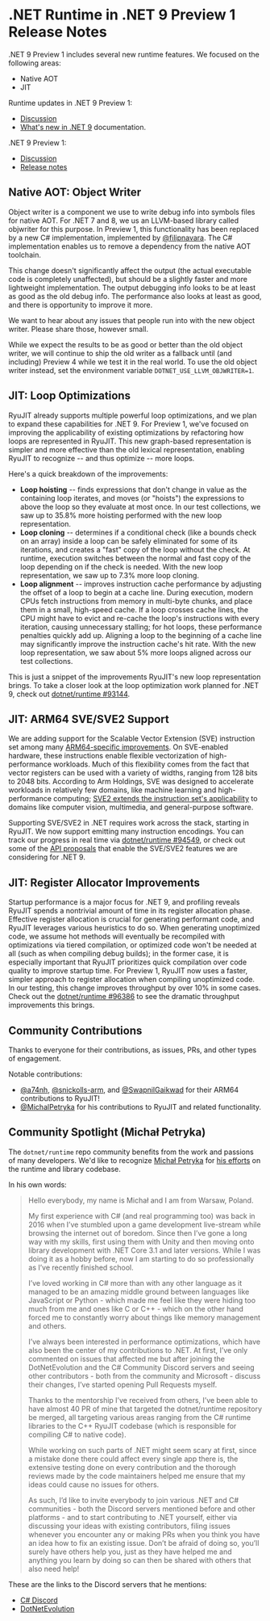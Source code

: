 # .NET Runtime in .NET 9 Preview 1 Release Notes

.NET 9 Preview 1 includes several new runtime features. We focused on the following areas:

- Native AOT
- JIT

Runtime updates in .NET 9 Preview 1:

- [Discussion](https://github.com/dotnet/runtime/discussions/98372)
- [What's new in .NET 9](https://learn.microsoft.com/dotnet/core/whats-new/dotnet-9/overview) documentation.

.NET 9 Preview 1:

- [Discussion](https://aka.ms/dotnet/9/preview1)
- [Release notes](README.md)

## Native AOT: Object Writer

Object writer is a component we use to write debug info into symbols files for native AOT. For .NET 7 and 8, we us an LLVM-based library called objwriter for this purpose. In Preview 1, this functionality has been replaced by a new C# implementation, implemented by [@filipnavara](https://github.com/filipnavara). The C# implementation enables us to remove a dependency from the native AOT toolchain.

This change doesn't significantly affect the output (the actual executable code is completely unaffected), but should be a slightly faster and more lightweight implementation. The output debugging info looks to be at least as good as the old debug info. The performance also looks at least as good, and there is opportunity to improve it more.

We want to hear about any issues that people run into with the new object writer. Please share those, however small.

While we expect the results to be as good or better than the old object writer, we will continue to ship the old writer as a fallback until (and including) Preview 4 while we test it in the real world. To use the old object writer instead, set the environment variable `DOTNET_USE_LLVM_OBJWRITER=1`.

## JIT: Loop Optimizations

RyuJIT already supports multiple powerful loop optimizations, and we plan to expand these capabilities for .NET 9. For Preview 1, we've focused on improving the applicability of existing optimizations by refactoring how loops are represented in RyuJIT. This new graph-based representation is simpler and more effective than the old lexical representation, enabling RyuJIT to recognize -- and thus optimize -- more loops.

Here's a quick breakdown of the improvements:

- **Loop hoisting** -- finds expressions that don't change in value as the containing loop iterates, and moves (or "hoists") the expressions to above the loop so they evaluate at most once. In our test collections, we saw up to 35.8% more hoisting performed with the new loop representation.
- **Loop cloning** -- determines if a conditional check (like a bounds check on an array) inside a loop can be safely eliminated for some of its iterations, and creates a "fast" copy of the loop without the check. At runtime, execution switches between the normal and fast copy of the loop depending on if the check is needed. With the new loop representation, we saw up to 7.3% more loop cloning.
- **Loop alignment** -- improves instruction cache performance by adjusting the offset of a loop to begin at a cache line. During execution, modern CPUs fetch instructions from memory in multi-byte chunks, and place them in a small, high-speed cache. If a loop crosses cache lines, the CPU might have to evict and re-cache the loop's instructions with every iteration, causing unnecessary stalling; for hot loops, these performance penalties quickly add up. Aligning a loop to the beginning of a cache line may significantly improve the instruction cache's hit rate. With the new loop representation, we saw about 5% more loops aligned across our test collections.

This is just a snippet of the improvements RyuJIT's new loop representation brings. To take a closer look at the loop optimization work planned for .NET 9, check out [dotnet/runtime #93144](https://github.com/dotnet/runtime/issues/93144).

## JIT: ARM64 SVE/SVE2 Support

We are adding support for the Scalable Vector Extension (SVE) instruction set among many [ARM64-specific improvements](https://github.com/dotnet/runtime/issues/94464). On SVE-enabled hardware, these instructions enable flexible vectorization of high-performance workloads. Much of this flexibility comes from the fact that vector registers can be used with a variety of widths, ranging from 128 bits to 2048 bits. According to Arm Holdings, SVE was designed to accelerate workloads in relatively few domains, like machine learning and high-performance computing; [SVE2 extends the instruction set's applicability](https://developer.arm.com/documentation/102340/0100/Introducing-SVE2) to domains like computer vision, multimedia, and general-purpose software.

Supporting SVE/SVE2 in .NET requires work across the stack, starting in RyuJIT. We now support emitting many instruction encodings. You can track our progress in real time via [dotnet/runtime #94549](https://github.com/dotnet/runtime/issues/94549), or check out some of the [API proposals](https://github.com/dotnet/runtime/issues/93095#issuecomment-1778932195) that enable the SVE/SVE2 features we are considering for .NET 9.

## JIT: Register Allocator Improvements

Startup performance is a major focus for .NET 9, and profiling reveals RyuJIT spends a nontrivial amount of time in its register allocation phase. Effective register allocation is crucial for generating performant code, and RyuJIT leverages various heuristics to do so. When generating unoptimized code, we assume hot methods will eventually be recompiled with optimizations via tiered compilation, or optimized code won't be needed at all (such as when compiling debug builds); in the former case, it is especially important that RyuJIT prioritizes quick compilation over code quality to improve startup time. For Preview 1, RyuJIT now uses a faster, simpler approach to register allocation when compiling unoptimized code. In our testing, this change improves throughput by over 10% in some cases. Check out the [dotnet/runtime #96386](https://github.com/dotnet/runtime/pull/96386) to see the dramatic throughput improvements this brings.

## Community Contributions

Thanks to everyone for their contributions, as issues, PRs, and other types of engagement.

Notable contributions:

- [@a74nh](https://github.com/a74nh),  [@snickolls-arm](https://github.com/snickolls-arm), and [@SwapnilGaikwad](https://github.com/SwapnilGaikwad) for their ARM64 contributions to RyuJIT!
- [@MichalPetryka](https://github.com/MichalPetryka) for his contributions to RyuJIT and related functionality.

## Community Spotlight (Michał Petryka)

The `dotnet/runtime` repo community benefits from the work and passions of many developers. We'd like to recognize [Michał Petryka](https://github.com/MichalPetryka) for [his efforts](https://github.com/dotnet/runtime/pulls?q=author%3AMichalPetryka) on the runtime and library codebase.

In his own words:

> Hello everybody, my name is Michał and I am from Warsaw, Poland.
>
> My first experience with C# (and real programming too) was back in 2016 when I’ve stumbled upon a game development live-stream while browsing the internet out of boredom. Since then I’ve gone a long way with my skills, first using them with Unity and then moving onto library development with .NET Core 3.1 and later versions.
> While I was doing it as a hobby before, now I am starting to do so professionally as I’ve recently finished school.
>
> I’ve loved working in C# more than with any other language as it managed to be an amazing middle ground between languages like JavaScript or Python - which made me feel like they were hiding too much from me and ones like C or C++ - which on the other hand forced me to constantly worry about things like memory management and others.
>
> I’ve always been interested in performance optimizations, which have also been the center of my contributions to .NET. At first, I’ve only commented on issues that affected me but after joining the DotNetEvolution and the C# Community Discord servers and seeing other contributors - both from the community and Microsoft - discuss their changes, I’ve started opening Pull Requests myself.
>
>Thanks to the mentorship I’ve received from others, I’ve been able to have almost 40 PR of mine that targeted the dotnet/runtime repository be merged, all targeting various areas ranging from the C# runtime libraries to the C++ RyuJIT codebase (which is responsible for compiling C# to native code).
>
> While working on such parts of .NET might seem scary at first, since a mistake done there could affect every single app there is, the extensive testing done on every contribution and the thorough reviews made by the code maintainers helped me ensure that my ideas could cause no issues for others.
>
> As such, I’d like to invite everybody to join various .NET and C# communities - both the Discord servers mentioned before and other platforms - and to start contributing to .NET yourself, either via discussing your ideas with existing contributors, filing issues whenever you encounter any or making PRs when you think you have an idea how to fix an existing issue. Don’t be afraid of doing so, you’ll surely have others help you, just as they have helped me and anything you learn by doing so can then be shared with others that also need help!

These are the links to the Discord servers that he mentions:

- [C# Discord](https://discord.gg/csharp)
- [DotNetEvolution](https://aka.ms/dotnet-discord)

